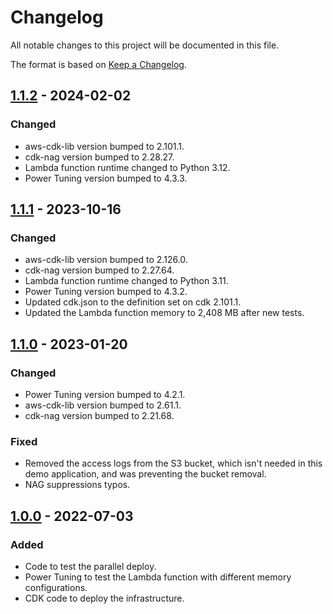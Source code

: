 # Changelog
All notable changes to this project will be documented in this file.

The format is based on [Keep a Changelog](https://keepachangelog.com/en/1.0.0/).

## [1.1.2] - 2024-02-02
### Changed
- aws-cdk-lib version bumped to 2.101.1.
- cdk-nag version bumped to 2.28.27.
- Lambda function runtime changed to Python 3.12.
- Power Tuning version bumped to 4.3.3.

## [1.1.1] - 2023-10-16
### Changed
- aws-cdk-lib version bumped to 2.126.0.
- cdk-nag version bumped to 2.27.64.
- Lambda function runtime changed to Python 3.11.
- Power Tuning version bumped to 4.3.2.
- Updated cdk.json to the definition set on cdk 2.101.1.
- Updated the Lambda function memory to 2,408 MB after new tests.

## [1.1.0] - 2023-01-20
### Changed
- Power Tuning version bumped to 4.2.1.
- aws-cdk-lib version bumped to 2.61.1.
- cdk-nag version bumped to 2.21.68.

### Fixed
- Removed the access logs from the S3 bucket, which isn't needed in
  this demo application, and was preventing the bucket removal.
- NAG suppressions typos.


## [1.0.0] - 2022-07-03
### Added
- Code to test the parallel deploy.
- Power Tuning to test the Lambda function with different memory
  configurations.
- CDK code to deploy the infrastructure.

[1.1.2]: https://github.com/aws-samples/aws-lambda-parallel-download/tree/v1.1.2
[1.1.1]: https://github.com/aws-samples/aws-lambda-parallel-download/tree/v1.1.1
[1.1.0]: https://github.com/aws-samples/aws-lambda-parallel-download/tree/v1.1.0
[1.0.0]: https://github.com/aws-samples/aws-lambda-parallel-download/tree/v1.0.0